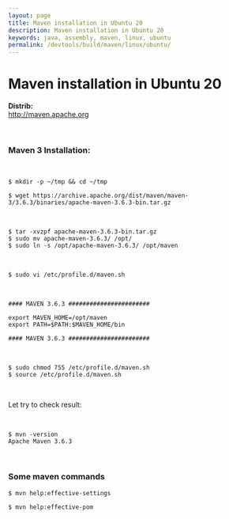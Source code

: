 ```yaml
---
layout: page
title: Maven installation in Ubuntu 20
description: Maven installation in Ubuntu 20
keywords: java, assembly, maven, linux, ubuntu
permalink: /devtools/build/maven/linux/ubuntu/
---
```


# Maven installation in Ubuntu 20

<strong>Distrib:</strong><br/>
http://maven.apache.org

<br/>

### Maven 3 Installation:

<br/>

```
$ mkdir -p ~/tmp && cd ~/tmp

$ wget https://archive.apache.org/dist/maven/maven-3/3.6.3/binaries/apache-maven-3.6.3-bin.tar.gz
```

<br/>

```
$ tar -xvzpf apache-maven-3.6.3-bin.tar.gz
$ sudo mv apache-maven-3.6.3/ /opt/
$ sudo ln -s /opt/apache-maven-3.6.3/ /opt/maven
```

<br/>

```
$ sudo vi /etc/profile.d/maven.sh
```

<br/>

```
#### MAVEN 3.6.3 #######################

export MAVEN_HOME=/opt/maven
export PATH=$PATH:$MAVEN_HOME/bin

#### MAVEN 3.6.3 #######################
```

<br/>

```
$ sudo chmod 755 /etc/profile.d/maven.sh
$ source /etc/profile.d/maven.sh
```

<br/>

Let try to check result:

<br/>

```
$ mvn -version
Apache Maven 3.6.3
```

<br/>

### Some maven commands

    $ mvn help:effective-settings

    $ mvn help:effective-pom

<!--

    $ mvn clean install

-->
